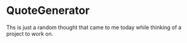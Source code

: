# QuoteGenerator
Ths is just a random thought that came to me today while thinking of a project to work on.
